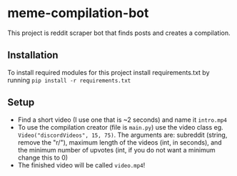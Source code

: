 # meme-compilation-bot
This project is reddit scraper bot that finds posts and creates a compilation.
## Installation
To install required modules for this project install requirements.txt by running `pip install -r requirements.txt`
## Setup
- Find a short video (I use one that is ~2 seconds) and name it `intro.mp4`
- To use the compilation creator (file is `main.py`) use the video class eg. `Video("discordVideos", 15, 75)`. The arguments are: subreddit (string, remove the "r/"), maximum length of the videos (int, in seconds), and the minimum number of upvotes (int, if you do not want a minimum change this to 0)
- The finished video will be called `video.mp4`!

